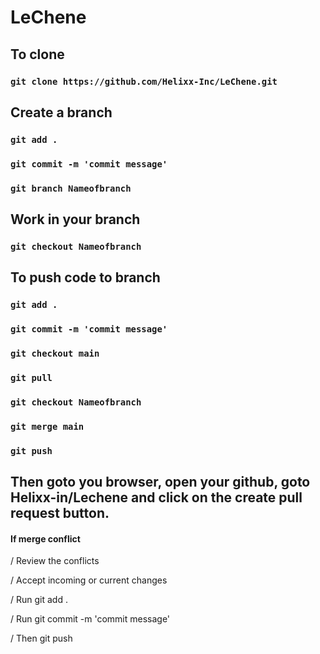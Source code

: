 # LeChene

## To clone

### `git clone https://github.com/Helixx-Inc/LeChene.git`

## Create a branch

### `git add .`
### `git commit -m 'commit message'`
### `git branch Nameofbranch`

## Work in your branch
### `git checkout Nameofbranch`

## To push code to branch
### `git add .`
### `git commit -m 'commit message'`
### `git checkout main`
### `git pull`
### `git checkout Nameofbranch`
### `git merge main`
### `git push`
## Then goto you browser, open your github, goto Helixx-in/Lechene and click on the create pull request button.

#### If merge conflict
/ Review the conflicts

/ Accept incoming or current changes

/ Run git add .

/ Run git commit -m 'commit message'

/ Then git push